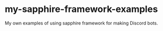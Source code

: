 # my-sapphire-framework-examples
My own examples of using sapphire framework for making Discord bots.
